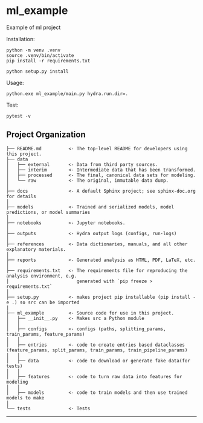 ml_example
==============================

Example of ml project 

Installation: 
~~~
python -m venv .venv
source .venv/bin/activate
pip install -r requirements.txt

python setup.py install
~~~
Usage:
~~~
python.exe ml_example/main.py hydra.run.dir=.
~~~

Test:
~~~
pytest -v
~~~

Project Organization
------------
  
    ├── README.md          <- The top-level README for developers using this project.
    ├── data
    │   ├── external       <- Data from third party sources.
    │   ├── interim        <- Intermediate data that has been transformed.
    │   ├── processed      <- The final, canonical data sets for modeling.
    │   └── raw            <- The original, immutable data dump.
    │
    ├── docs               <- A default Sphinx project; see sphinx-doc.org for details
    │
    ├── models             <- Trained and serialized models, model predictions, or model summaries
    │
    ├── notebooks          <- Jupyter notebooks. 
    │
    ├── outputs            <- Hydra output logs (configs, run-logs)
    │
    ├── references         <- Data dictionaries, manuals, and all other explanatory materials.
    │
    ├── reports            <- Generated analysis as HTML, PDF, LaTeX, etc.
    │
    ├── requirements.txt   <- The requirements file for reproducing the analysis environment, e.g.
    │                         generated with `pip freeze > requirements.txt`
    │
    ├── setup.py           <- makes project pip installable (pip install -e .) so src can be imported
    |
    ├── ml_example         <- Source code for use in this project.
    │   ├── __init__.py    <- Makes src a Python module
    │   │
    │   ├── configs        <- configs (paths, splitting_params, train_params, feature_params)
    │   │
    │   ├── entries        <- code to create entries based dataclasses (feature_params, split_params, train_params, train_pipeline_params)
    │   │
    │   ├── data           <- code to download or generate fake data(for tests)
    │   │
    │   ├── features       <- code to turn raw data into features for modeling
    │   │
    │   ├── models         <- code to train models and then use trained models to make
    │   
    └── tests              <- Tests 

--------
